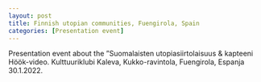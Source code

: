 ```yaml
---
layout: post
title: Finnish utopian communities, Fuengirola, Spain
categories: [Presentation event]
---
```

Presentation event about the ”Suomalaisten utopiasiirtolaisuus & kapteeni Höök-video. Kulttuuriklubi Kaleva, Kukko-ravintola, Fuengirola, Espanja  30.1.2022.
